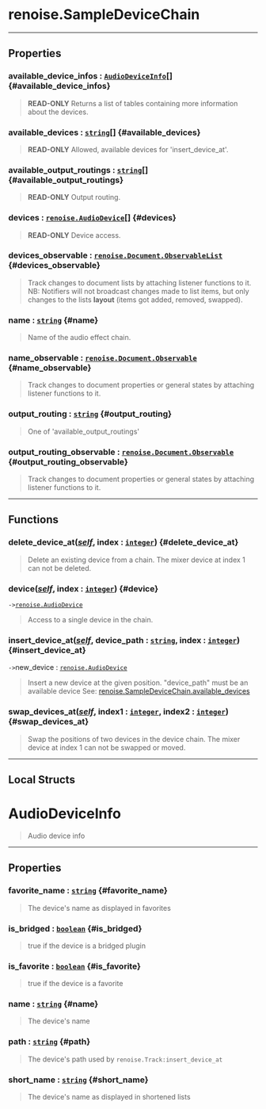 # renoise.SampleDeviceChain  

<!-- toc -->
  

---  
## Properties
### available_device_infos : [`AudioDeviceInfo`](#audiodeviceinfo)[] {#available_device_infos}
> **READ-ONLY** Returns a list of tables containing more information about
> the devices.

### available_devices : [`string`](../../API/builtins/string.md)[] {#available_devices}
> **READ-ONLY** Allowed, available devices for 'insert_device_at'.

### available_output_routings : [`string`](../../API/builtins/string.md)[] {#available_output_routings}
> **READ-ONLY** Output routing.

### devices : [`renoise.AudioDevice`](../../API/renoise/renoise.AudioDevice.md)[] {#devices}
> **READ-ONLY** Device access.

### devices_observable : [`renoise.Document.ObservableList`](../../API/renoise/renoise.Document.ObservableList.md) {#devices_observable}
> Track changes to document lists by attaching listener functions to it.
> NB: Notifiers will not broadcast changes made to list items, but only changes
> to the lists **layout** (items got added, removed, swapped).

### name : [`string`](../../API/builtins/string.md) {#name}
> Name of the audio effect chain.

### name_observable : [`renoise.Document.Observable`](../../API/renoise/renoise.Document.Observable.md) {#name_observable}
> Track changes to document properties or general states by attaching listener
> functions to it.

### output_routing : [`string`](../../API/builtins/string.md) {#output_routing}
> One of 'available_output_routings'

### output_routing_observable : [`renoise.Document.Observable`](../../API/renoise/renoise.Document.Observable.md) {#output_routing_observable}
> Track changes to document properties or general states by attaching listener
> functions to it.

  

---  
## Functions
### delete_device_at([*self*](../../API/builtins/self.md), index : [`integer`](../../API/builtins/integer.md)) {#delete_device_at}
> Delete an existing device from a chain. The mixer device at index 1 can not
> be deleted.
### device([*self*](../../API/builtins/self.md), index : [`integer`](../../API/builtins/integer.md)) {#device}
`->`[`renoise.AudioDevice`](../../API/renoise/renoise.AudioDevice.md)  

> Access to a single device in the chain.
### insert_device_at([*self*](../../API/builtins/self.md), device_path : [`string`](../../API/builtins/string.md), index : [`integer`](../../API/builtins/integer.md)) {#insert_device_at}
`->`new_device : [`renoise.AudioDevice`](../../API/renoise/renoise.AudioDevice.md)  

> Insert a new device at the given position. "device_path" must be an available device
> See: [renoise.SampleDeviceChain.available_devices](file:///c%3A/Users/emuell/Development/Renoise-XRNX/definitions/library/renoise/song/instrument/sample_device_chain.lua#24#10)
### swap_devices_at([*self*](../../API/builtins/self.md), index1 : [`integer`](../../API/builtins/integer.md), index2 : [`integer`](../../API/builtins/integer.md)) {#swap_devices_at}
> Swap the positions of two devices in the device chain. The mixer device at
> index 1 can not be swapped or moved.  



---  
## Local Structs  
# AudioDeviceInfo  
> Audio device info  

<!-- toc -->
  

---  
## Properties
### favorite_name : [`string`](../../API/builtins/string.md) {#favorite_name}
> The device's name as displayed in favorites

### is_bridged : [`boolean`](../../API/builtins/boolean.md) {#is_bridged}
> true if the device is a bridged plugin

### is_favorite : [`boolean`](../../API/builtins/boolean.md) {#is_favorite}
> true if the device is a favorite

### name : [`string`](../../API/builtins/string.md) {#name}
> The device's name

### path : [`string`](../../API/builtins/string.md) {#path}
> The device's path used by `renoise.Track:insert_device_at`

### short_name : [`string`](../../API/builtins/string.md) {#short_name}
> The device's name as displayed in shortened lists

  

  

